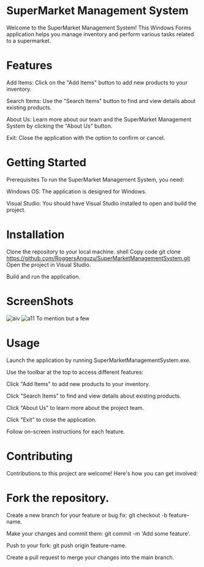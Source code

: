 # SuperMarket Management System
Welcome to the SuperMarket Management System! This Windows Forms application helps you manage inventory and perform various tasks related to a supermarket.

# Features
Add Items: Click on the "Add Items" button to add new products to your inventory.

Search Items: Use the "Search Items" button to find and view details about existing products.

About Us: Learn more about our team and the SuperMarket Management System by clicking the "About Us" button.

Exit: Close the application with the option to confirm or cancel.

# Getting Started
Prerequisites
To run the SuperMarket Management System, you need:

Windows OS: The application is designed for Windows.

Visual Studio: You should have Visual Studio installed to open and build the project.

# Installation
Clone the repository to your local machine.
shell
Copy code
git clone https://github.com/RoggersAnguzu/SuperMarketManagementSystem.git
Open the project in Visual Studio.

Build and run the application.
# ScreenShots
![aiv](https://github.com/RoggersAnguzu/SuperMarketManagement-System/assets/141458053/e138408c-164b-479c-bb62-b09272a5426d)
![a11](https://github.com/RoggersAnguzu/SuperMarketManagement-System/assets/141458053/7944aa12-43f9-436a-916b-e0e2eab2d5c0)
To mention but  a few

# Usage
Launch the application by running SuperMarketManagementSystem.exe.

Use the toolbar at the top to access different features:

Click "Add Items" to add new products to your inventory.

Click "Search Items" to find and view details about existing products.

Click "About Us" to learn more about the project team.

Click "Exit" to close the application.

Follow on-screen instructions for each feature.

# Contributing
Contributions to this project are welcome! Here's how you can get involved:

# Fork the repository.

Create a new branch for your feature or bug fix: git checkout -b feature-name.

Make your changes and commit them: git commit -m 'Add some feature'.

Push to your fork: git push origin feature-name.

Create a pull request to merge your changes into the main branch.
